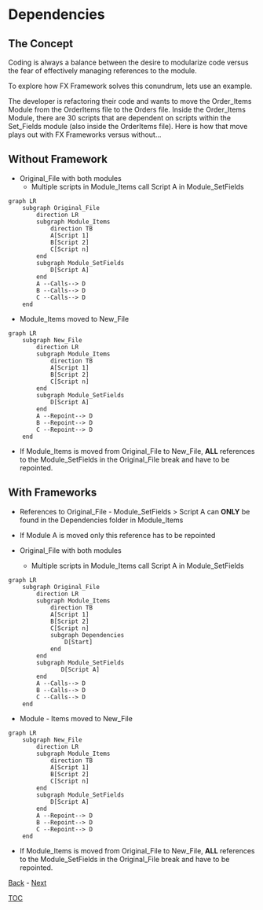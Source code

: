 # Dependencies

## The Concept

Coding is always a balance between the desire to modularize code versus the fear of effectively managing references to the module.

To explore how FX Framework solves this conundrum, lets use an example.

The developer is refactoring their code and wants to move the Order_Items Module from the OrderItems file to the Orders file. Inside the Order_Items Module, there are 30 scripts that are dependent on scripts within the Set_Fields module (also inside the OrderItems file). Here is how that move plays out with FX Frameworks versus without...

## Without Framework

- Original_File with both modules
    - Multiple scripts in Module_Items call Script A in Module_SetFields

```mermaid
graph LR
    subgraph Original_File
        direction LR
        subgraph Module_Items
            direction TB
            A[Script 1]
            B[Script 2]
            C[Script n]
        end
        subgraph Module_SetFields
            D[Script A]
        end
        A --Calls--> D
        B --Calls--> D
        C --Calls--> D
    end
```
- Module_Items moved to New_File

```mermaid
graph LR
    subgraph New_File
        direction LR
        subgraph Module_Items
            direction TB
            A[Script 1]
            B[Script 2]
            C[Script n]
        end
        subgraph Module_SetFields
            D[Script A]
        end
        A --Repoint--> D
        B --Repoint--> D
        C --Repoint--> D
    end
```

- If Module_Items is moved from Original_File to New_File, **ALL** references to the Module_SetFields in the Original_File  break and have to be repointed.

## With Frameworks

- References to Original_File - Module_SetFields > Script A can **ONLY** be found in the Dependencies folder in Module_Items
- If Module A is moved only this reference has to be repointed

- Original_File with both modules
    - Multiple scripts in Module_Items call Script A in Module_SetFields

```mermaid
graph LR
    subgraph Original_File
        direction LR
        subgraph Module_Items
            direction TB
            A[Script 1]
            B[Script 2]
            C[Script n]
            subgraph Dependencies
                D[Start]
            end
        end
        subgraph Module_SetFields
               D[Script A]
        end
        A --Calls--> D
        B --Calls--> D
        C --Calls--> D
    end
```
- Module - Items moved to New_File

```mermaid
graph LR
    subgraph New_File
        direction LR
        subgraph Module_Items
            direction TB
            A[Script 1]
            B[Script 2]
            C[Script n]
        end
        subgraph Module_SetFields
            D[Script A]
        end
        A --Repoint--> D
        B --Repoint--> D
        C --Repoint--> D
    end
```

- If Module_Items is moved from Original_File to New_File, **ALL** references to the Module_SetFields in the Original_File  break and have to be repointed.


[Back](Introduction.md) - [Next](Script_Functions_And_Types.md)

[TOC](TOC.md)
